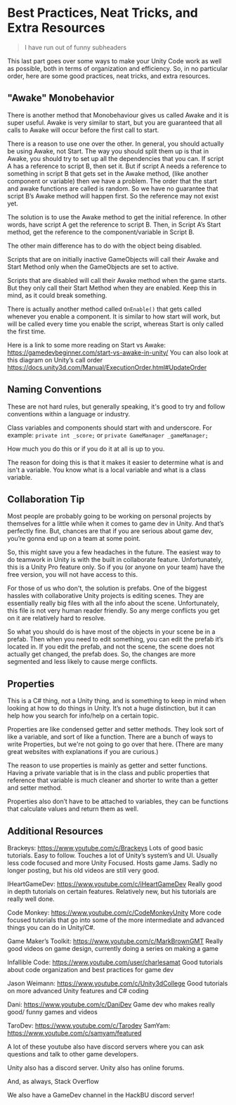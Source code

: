 # Best Practices, Neat Tricks, and Extra Resources

> I have run out of funny subheaders

This last part goes over some ways to make your Unity Code work as well as possible, both in terms of organization and efficiency. So, in no particular order, here are some good practices, neat tricks, and extra resources.


## "Awake" Monobehavior

There is another method that Monobehaviour gives us called Awake and it is super useful. Awake is very similar to start, but you are guaranteed that all calls to Awake will occur before the first call to start. 

There is a reason to use one over the other. In general, you should actually be using Awake, not Start. The way you should split them up is that in Awake, you should try to set up all the dependencies that you can. If script A has a reference to script B, then set it. But if script A needs a reference to something in script B that gets set in the Awake method, (like another component or variable) then we have a problem. The order that the start and awake functions are called is random. So we have no guarantee that script B’s Awake method will happen first. So the reference may not exist yet. 

The solution is to use the Awake method to get the initial reference. In other words, have script A get the reference to script B. Then, in Script A’s Start method, get the reference to the component/variable in Script B. 


The other main difference has to do with the object being disabled.

Scripts that are on initially inactive GameObjects will call their Awake and Start Method only when the GameObjects are set to active.

Scripts that are disabled will call their Awake method when the game starts. But they only call their Start Method when they are enabled. Keep this in mind, as it could break something.

There is actually another method called `OnEnable()` that gets called whenever you enable a component. It is similar to how start will work, but will be called every time you enable the script, whereas Start is only called the first time. 

Here is a link to some more reading on Start vs Awake: https://gamedevbeginner.com/start-vs-awake-in-unity/
You can also look at this diagram on Unity’s call order https://docs.unity3d.com/Manual/ExecutionOrder.html#UpdateOrder


## Naming Conventions

These are not hard rules, but generally speaking, it's good to try and follow conventions within a language or industry.

Class variables and components should start with and underscore. For example: `private int _score;` or `private GameManager _gameManager;`

How much you do this or if you do it at all is up to you.

The reason for doing this is that it makes it easier to determine what is and isn't a variable. You know what is a local variable and what is a class variable. 


## Collaboration Tip

Most people are probably going to be working on personal projects by themselves for a little while when it comes to game dev in Unity. And that’s perfectly fine. But, chances are that if you are serious about game dev, you’re gonna end up on a team at some point.

So, this might save you a few headaches in the future. The easiest way to do teamwork in Unity is with the built in collaborate feature. Unfortunately, this is a Unity Pro feature only. So if you (or anyone on your team) have the free version, you will not have access to this.

For those of us who don't, the solution is prefabs. One of the biggest hassles with collaborative Unity projects is editing scenes. They are essentially really big files with all the info about the scene. Unfortunately, this file is not very human reader friendly. So any merge conflicts you get on it are relatively hard to resolve. 

So what you should do is have most of the objects in your scene be in a prefab. Then when you need to edit something, you can edit the prefab it’s located in. If you edit the prefab, and not the scene, the scene does not actually get changed, the prefab does. So, the changes are more segmented and less likely to cause merge conflicts.


## Properties

This is a C# thing, not a Unity thing, and is something to keep in mind when looking at how to do things in Unity. It’s not a huge distinction, but it can help how you search for info/help on a certain topic.

Properties are like condensed getter and setter methods. They look sort of like a variable, and sort of like a function. There are a bunch of ways to write Properties, but we're not going to go over that here. (There are many great websites with explanations if you are curious.)

The reason to use properties is mainly as getter and setter functions. Having a private variable that is in the class and public properties that reference that variable is much cleaner and shorter to write than a getter and setter method.

Properties also don’t have to be attached to variables, they can be functions that calculate values and return them as well. 


## Additional Resources

Brackeys: https://www.youtube.com/c/Brackeys
Lots of good basic tutorials. Easy to follow. Touches a lot of Unity’s system’s and UI. Usually less code focused and more Unity Focused. Hosts game Jams. Sadly no longer posting, but his old videos are still very good.

IHeartGameDev: https://www.youtube.com/c/iHeartGameDev
Really good in depth tutorials on certain features. Relatively new, but his tutorials are really well done.

Code Monkey: https://www.youtube.com/c/CodeMonkeyUnity
More code focused tutorials that go into some of the more intermediate and advanced things you can do in Unity/C#. 

Game Maker’s Toolkit: https://www.youtube.com/c/MarkBrownGMT
Really good videos on game design, currently doing a series on making a game

Infallible Code: https://www.youtube.com/user/charlesamat
Good tutorials about code organization and best practices for game dev

Jason Weimann: https://www.youtube.com/c/Unity3dCollege
Good tutorials on more advanced Unity features and C# coding

Dani: https://www.youtube.com/c/DaniDev
Game dev who makes really good/ funny games and videos

TaroDev: https://www.youtube.com/c/Tarodev
SamYam: https://www.youtube.com/c/samyam/featured

A lot of these youtube also have discord servers where you can ask questions and talk to other game developers.

Unity also has a discord server. Unity also has online forums.

And, as always, Stack Overflow

We also have a GameDev channel in the HackBU discord server!
